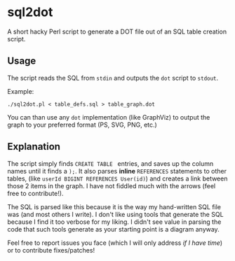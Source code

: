 # sql2dot
A short hacky Perl script to generate a DOT file out of an SQL table creation script.

## Usage
The script reads the SQL from `stdin` and outputs the `dot` script to `stdout`.

Example:

`./sql2dot.pl < table_defs.sql > table_graph.dot`

You can than use any `dot` implementation (like GraphViz) to output the graph to your preferred format (PS, SVG, PNG, etc.)

## Explanation
The script simply finds `CREATE TABLE ` entries, and saves up the column names until it finds a `);`. It also parses **inline** `REFERENCES` statements to other tables, (like `userId BIGINT REFERENCES User(id)`) and creates a link between those 2 items in the graph. I have not fiddled much with the arrows (feel free to contribute!).

The SQL is parsed like this because it is the way my hand-written SQL file was (and most others I write). I don't like using tools that generate the SQL because I find it too verbose for my liking. I didn't see value in parsing the code that such tools generate as your starting point is a diagram anyway.

Feel free to report issues you face (which I will only address _if I have time_) or to contribute fixes/patches!
